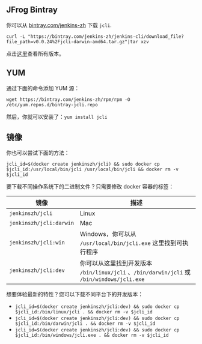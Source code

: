 ## JFrog Bintray
你可以从 [bintray.com/jenkins-zh](https://bintray.com/beta/#/jenkins-zh/generic/jenkins-cli/) 下载 `jcli`.

`curl -L "https://bintray.com/jenkins-zh/jenkins-cli/download_file?file_path=v0.0.24%2Fjcli-darwin-amd64.tar.gz"|tar xzv`

点击[这里](https://dl.bintray.com/jenkins-zh/generic/jenkins-cli/)查看所有版本。

## YUM

通过下面的命令添加 YUM 源：

```shell script
wget https://bintray.com/jenkins-zh/rpm/rpm -O /etc/yum.repos.d/bintray-jcli.repo
```

然后，你就可以安装了：`yum install jcli`

## 镜像
你也可以尝试下面的方法：

`jcli_id=$(docker create jenkinszh/jcli) && sudo docker cp $jcli_id:/usr/local/bin/jcli /usr/local/bin/jcli && docker rm -v $jcli_id`

要下载不同操作系统下的二进制文件？只需要修改 docker 容器的标签：

|镜像|描述|
|---|---|
|`jenkinszh/jcli`|Linux|
|`jenkinszh/jcli:darwin`|Mac|
|`jenkinszh/jcli:win`|Windows，你可以从 `/usr/local/bin/jcli.exe` 这里找到可执行程序|
|`jenkinszh/jcli:dev`|你可以从这里找到开发版本 `/bin/linux/jcli` 、`/bin/darwin/jcli` 或 `/bin/windows/jcli.exe`|

想要体验最新的特性？您可以下载不同平台下的开发版本：

- `jcli_id=$(docker create jenkinszh/jcli:dev) && sudo docker cp $jcli_id:/bin/linux/jcli . && docker rm -v $jcli_id`
- `jcli_id=$(docker create jenkinszh/jcli:dev) && sudo docker cp $jcli_id:/bin/darwin/jcli . && docker rm -v $jcli_id`
- `jcli_id=$(docker create jenkinszh/jcli:dev) && sudo docker cp $jcli_id:/bin/windows/jcli.exe . && docker rm -v $jcli_id`

